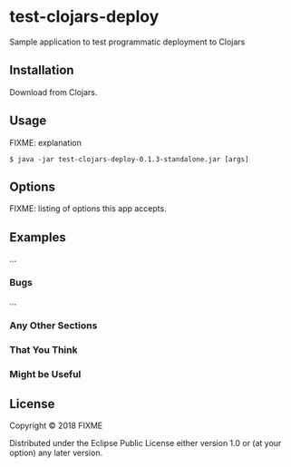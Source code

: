 # test-clojars-deploy

Sample application to test programmatic deployment to Clojars

## Installation

Download from Clojars.

## Usage

FIXME: explanation

    $ java -jar test-clojars-deploy-0.1.3-standalone.jar [args]

## Options

FIXME: listing of options this app accepts.

## Examples

...

### Bugs

...

### Any Other Sections
### That You Think
### Might be Useful

## License

Copyright © 2018 FIXME

Distributed under the Eclipse Public License either version 1.0 or (at
your option) any later version.

